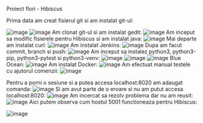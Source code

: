 Proiect flori - Hibiscus

Prima data am creat fisierul git si am instalat git-ul:

![image](https://github.com/andrei162/curs_vcgj_444D_flori/assets/93872614/adfa8de0-ffe5-4d18-a829-1c41a792ba5a)
![image](https://github.com/andrei162/curs_vcgj_444D_flori/assets/93872614/c5451353-8fd2-45bf-89eb-59a064684674)
Am clonat git-ul si am instalat gedit:
![image](https://github.com/andrei162/curs_vcgj_444D_flori/assets/93872614/d995e7fe-0502-4f7f-88cd-ed8f11bb5d78)
Am inceput sa modific fisierele pentru Hibiscus si am instalat java:
![image](https://github.com/andrei162/curs_vcgj_444D_flori/assets/93872614/dbeb6fe8-ad1a-45f7-9097-afd174438ba9)
Mai departe am instalat curl:
![image](https://github.com/andrei162/curs_vcgj_444D_flori/assets/93872614/8042c83a-780e-47c7-92d4-f0ccc8a96de4)
Am instalat Jenkins:
![image](https://github.com/andrei162/curs_vcgj_444D_flori/assets/93872614/903dd037-a33b-4994-8af4-aa5f3594c20a)
Dupa am facut commit, branch si push:
![image](https://github.com/andrei162/curs_vcgj_444D_flori/assets/93872614/3d82ab03-a1f1-4937-87b1-93afa398b807)
Am inceput sa instalez python3, python3-pip, python3-pytest si python3-venv:
![image](https://github.com/andrei162/curs_vcgj_444D_flori/assets/93872614/70ff9117-e45d-4d8b-99cf-de772099f3a4)
![image](https://github.com/andrei162/curs_vcgj_444D_flori/assets/93872614/7d70f8e1-7b44-4a1a-be26-fdc894985fcb)
![image](https://github.com/andrei162/curs_vcgj_444D_flori/assets/93872614/47940a43-a341-47e6-a90b-66f613269c17)
Blue Ocean:
![image](https://github.com/andrei162/curs_vcgj_444D_flori/assets/93872614/f2485042-b88d-4e34-b082-7593e2655846)
Am instalat Docker:
![image](https://github.com/andrei162/curs_vcgj_444D_flori/assets/93872614/f88633c7-81a0-43cc-8a92-51b82aa80d21)
Am efectuat manual testele cu ajutorul comenzii:
![image](https://github.com/andrei162/curs_vcgj_444D_flori/assets/93872614/72fdbc47-4876-49a1-a12b-d818b0459711)

Pentru a porni o sesiune si a putea accesa localhost:8020 am adaugat comanda:
![image](https://github.com/andrei162/curs_vcgj_444D_flori/assets/93872614/05ce04a0-4348-402a-a5dc-497eb2f98878)
Si am avut parte de o eroare si nu am putut accesa localhost:8020:
![image](https://github.com/andrei162/curs_vcgj_444D_flori/assets/93872614/4cad8fb0-a843-424a-9d75-d425d0d56772)
Am incercat sa rezolv problema dar nu am reusit:
![image](https://github.com/andrei162/curs_vcgj_444D_flori/assets/93872614/daebb1fe-2650-4568-afc4-210c9a8185ec)
Aici putem observa cum hostul 5001 functioneaza pentru Hibiscus:

![image](https://github.com/andrei162/curs_vcgj_444D_flori/assets/93872614/5c8b2b22-bb0c-47d7-b959-ecd5bf5950ab)




